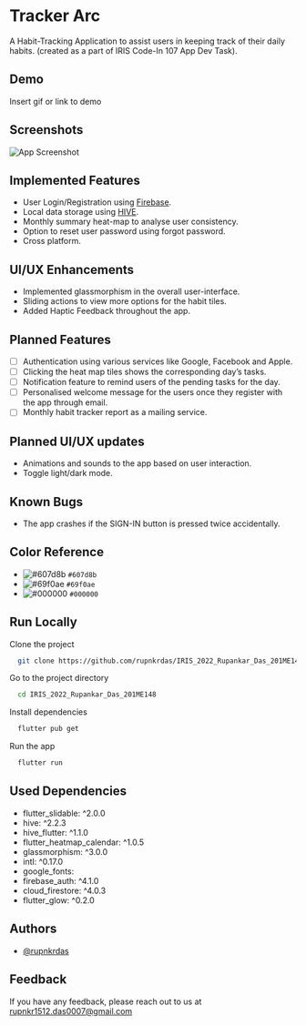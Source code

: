 
# Tracker Arc

A Habit-Tracking Application to assist users in keeping track of their daily habits.
(created as a part of IRIS Code-In 107 App Dev Task).


## Demo

Insert gif or link to demo


## Screenshots

![App Screenshot](https://via.placeholder.com/468x300?text=App+Screenshot+Here)


## Implemented Features

- User Login/Registration using [Firebase](https://firebase.google.com/).
- Local data storage using [HIVE](https://docs.hivedb.dev/#/).
- Monthly summary heat-map to analyse user consistency.
- Option to reset user password using forgot password.
- Cross platform.


## UI/UX Enhancements

- Implemented glassmorphism in the overall user-interface.
- Sliding actions to view more options for the habit tiles.
- Added Haptic Feedback throughout the app.
## Planned Features

- [ ]  Authentication using various services like Google, Facebook and Apple.
- [ ]  Clicking the heat map tiles shows the corresponding day’s tasks.
- [ ]  Notification feature to remind users of the pending tasks for the day.
- [ ]  Personalised welcome message for the users once they register with the app through email.
- [ ]  Monthly habit tracker report as a mailing service.

## Planned UI/UX updates

- Animations and sounds to the app based on user interaction.
- Toggle light/dark mode.
## Known Bugs

- The app crashes if the SIGN-IN button is pressed twice accidentally.
## Color Reference

- ![#607d8b](https://placehold.co/15x15/607d8b/607d8b.png) `#607d8b`
- ![#69f0ae](https://placehold.co/15x15/69f0ae/69f0ae.png) `#69f0ae`
- ![#000000](https://placehold.co/15x15/000000/000000.png) `#000000`




## Run Locally

Clone the project

```bash
  git clone https://github.com/rupnkrdas/IRIS_2022_Rupankar_Das_201ME148.git
```

Go to the project directory

```bash
  cd IRIS_2022_Rupankar_Das_201ME148
```

Install dependencies

```bash
  flutter pub get
```

Run the app

```bash
  flutter run
```


## Used Dependencies

- flutter_slidable: ^2.0.0
- hive: ^2.2.3
- hive_flutter: ^1.1.0
- flutter_heatmap_calendar: ^1.0.5
- glassmorphism: ^3.0.0
- intl: ^0.17.0
- google_fonts:
- firebase_auth: ^4.1.0
- cloud_firestore: ^4.0.3
- flutter_glow: ^0.2.0
## Authors

- [@rupnkrdas](https://www.github.com/rupnkrdas)


## Feedback

If you have any feedback, please reach out to us at rupnkr1512.das0007@gmail.com


